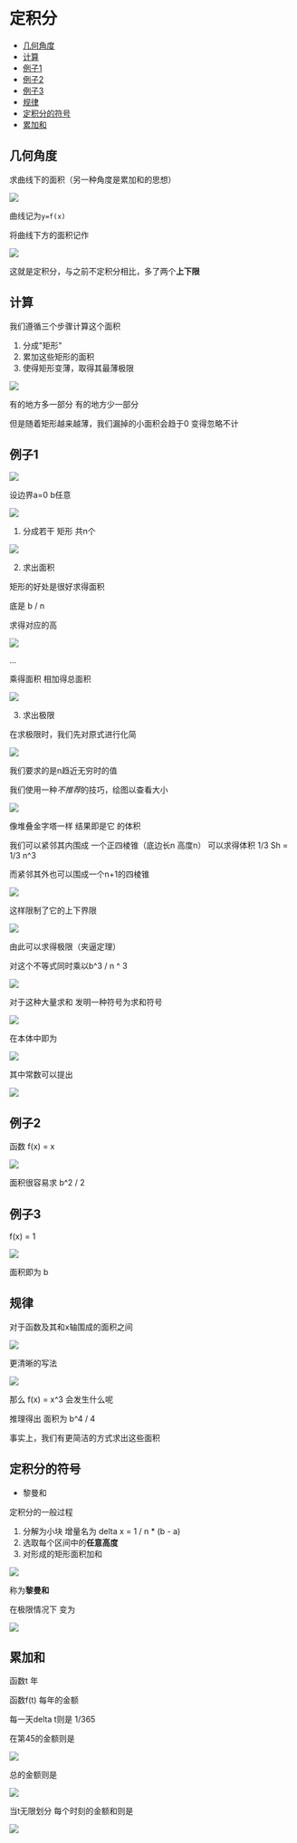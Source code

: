 # 定积分
 
* [几何角度](#几何角度)
* [计算](#计算)
* [例子1](#例子1)
* [例子2](#例子2)
* [例子3](#例子3)
* [规律](#规律)
* [定积分的符号](#定积分的符号)
* [累加和](#累加和)

## 几何角度

求曲线下的面积（另一种角度是累加和的思想） 

![](img/b764cbb5.png)

曲线记为`y=f(x)`

将曲线下方的面积记作

![](img/c2482446.png)

这就是定积分，与之前不定积分相比，多了两个**上下限**

## 计算

我们遵循三个步骤计算这个面积

1. 分成"矩形"
2. 累加这些矩形的面积
3. 使得矩形变薄，取得其最薄极限

![](img/1c539f4b.png)

有的地方多一部分 有的地方少一部分

但是随着矩形越来越薄，我们漏掉的小面积会趋于0 变得忽略不计

## 例子1

![](img/327df7be.png)

设边界a=0 b任意

![](img/7d9da77b.png)

1. 分成若干 矩形 共n个

![](img/52ece501.png)

2. 求出面积

矩形的好处是很好求得面积

底是 b / n

求得对应的高

![](img/b6dfe4bd.png)

...

乘得面积 相加得总面积

![](img/be1f8121.png)

3. 求出极限

在求极限时，我们先对原式进行化简

![](img/f13ee02c.png)

我们要求的是n趋近无穷时的值

我们使用一种*不推荐*的技巧，绘图以查看大小

![](img/c1875bf6.png)

像堆叠金字塔一样 结果即是它 的体积

我们可以紧邻其内围成 一个正四棱锥（底边长n 高度n） 可以求得体积 1/3 Sh = 1/3 n^3

而紧邻其外也可以围成一个n+1的四棱锥

![](img/01963cde.png)

这样限制了它的上下界限

![](img/ffe1c5a1.png)

由此可以求得极限（夹逼定理）

对这个不等式同时乘以b^3 / n ^ 3

![](img/92fbd906.png)

对于这种大量求和 发明一种符号为求和符号

![](img/b1f654d8.png)

在本体中即为

![](img/dbcb2f7e.png)

其中常数可以提出

![](img/ea3c067d.png)

## 例子2

函数 f(x) = x

![](img/8653fc2c.png)

面积很容易求 b^2 / 2

## 例子3

f(x) = 1

![](img/8e7db122.png)

面积即为 b

## 规律

对于函数及其和x轴围成的面积之间

![](img/b0021099.png)

更清晰的写法

![](img/9c8324cb.png)

那么 f(x) = x^3 会发生什么呢

推理得出 面积为 b^4 / 4

事实上，我们有更简洁的方式求出这些面积

## 定积分的符号

* 黎曼和

定积分的一般过程

1. 分解为小块 增量名为 delta x = 1 / n * (b - a)
2. 选取每个区间中的**任意高度**
3. 对形成的矩形面积加和

![](img/58c65dfe.png)

称为**黎曼和**

在极限情况下 变为

![](img/9fef369a.png)

## 累加和

函数t 年

函数f(t) 每年的金额

每一天delta t则是 1/365

在第45的金额则是

![](img/5f982667.png)

总的金额则是

![](img/e3b83021.png)

当t无限划分 每个时刻的金额和则是

![](img/f243cfff.png)
